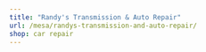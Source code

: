 ```yaml
---
title: "Randy's Transmission & Auto Repair"
url: /mesa/randys-transmission-and-auto-repair/
shop: car repair
---
```

